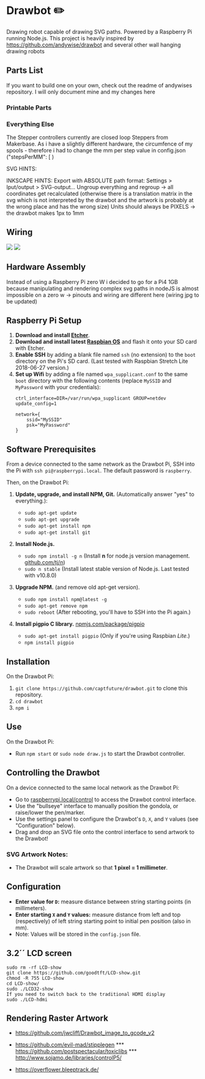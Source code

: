 
# Drawbot ✏️

Drawing robot capable of drawing SVG paths. Powered by a Raspberry Pi running Node.js.
This project is heavily inspired by https://github.com/andywise/drawbot and several other wall hanging drawing robots

## Parts List
If you want to build one on your own, check out the readme of andywises repository. I will only document mine and my changes here

### Printable Parts

### Everything Else
The Stepper controllers currently are closed loop Steppers from Makerbase. 
As i have a slightly different hardware, the circumfence of my spools - therefore i had to change the mm per step value in config.json  ("stepsPerMM": [ )

SVG HINTS:


INKSCAPE HINTS:
Export with ABSOLUTE path format: Settings > Iput/output > SVG-output...
Ungroup everything and regroup -> all coordinates get recalculated (otherwise there is a translation matrix in the svg which is not interpreted by the drawbot and the artwork is probably at the wrong place and has the wrong size)
Units should always be PIXELS -> the drawbot makes 1px to 1mm

## Wiring

![](wiring/Pi-Pinout.JPG) 
![](wiring/drawbot_wiring_A4988.jpg#123) 

## Hardware Assembly

Instead of using a Raspberry Pi zero W i decided to go for a Pi4 1GB because manipulating and rendering complex svg paths in nodeJS is almost impossible on a zero w
-> pinouts and wiring are different here (wiring jpg to be updated)

## Raspberry Pi Setup
1. **Download and install [Etcher](https://etcher.io/)**.
2. **Download and install latest [Raspbian OS](https://www.raspberrypi.org/downloads/raspbian/)** and flash it onto your SD card with Etcher.
3. **Enable SSH** by adding a blank file named `ssh` (no extension) to the `boot` directory on the Pi's SD card. (Last tested with Raspbian Stretch Lite 2018-06-27 version.)
4. **Set up Wifi** by adding a file named `wpa_supplicant.conf` to the same `boot` directory with the following contents (replace `MySSID` and `MyPassword` with your credentials):  
	```
	ctrl_interface=DIR=/var/run/wpa_supplicant GROUP=netdev
	update_config=1
		
	network={ 
		ssid="MySSID" 
		psk="MyPassword" 
	}
	```

## Software Prerequisites
From a device connected to the same network as the Drawbot Pi, SSH into the Pi with `ssh pi@raspberrypi.local`. The default password is `raspberry`.

Then, on the Drawbot Pi:

1. **Update, upgrade, and install NPM, Git.** (Automatically answer "yes" to everything.):
	* `sudo apt-get update`
	* `sudo apt-get upgrade`
	* `sudo apt-get install npm`
	* `sudo apt-get install git`

2. **Install Node.js.**
	* `sudo npm install -g n` (Install **n** for node.js version management. [github.com/tj/n](https://github.com/tj/n))
	* `sudo n stable` (Install latest stable version of Node.js. Last tested with v10.8.0)

3. **Upgrade NPM.** (and remove old apt-get version).
	* `sudo npm install npm@latest -g`
	* `sudo apt-get remove npm`
	* `sudo reboot` (After rebooting, you'll have to SSH into the Pi again.)

4. **Install pigpio C library.** [npmjs.com/package/pigpio](https://www.npmjs.com/package/pigpio)
	* `sudo apt-get install pigpio` (Only if you're using Raspbian *Lite*.)
	* `npm install pigpio`

## Installation
On the Drawbot Pi:

1. `git clone https://github.com/captfuture/drawbot.git` to clone this repository.
2. `cd drawbot`
3. `npm i`

## Use
On the Drawbot Pi:

* Run `npm start` or `sudo node draw.js` to start the Drawbot controller.

## Controlling the Drawbot
On a device connected to the same local network as the Drawbot Pi:

* Go to [raspberrypi.local/control](http://raspberrypi.local/control) to access the Drawbot control interface.
* Use the "bullseye" interface to manually position the gondola, or raise/lower the pen/marker.
* Use the settings panel to configure the Drawbot's `D`, `X`, and `Y` values (see "Configuration" below).
* Drag and drop an SVG file onto the control interface to send artwork to the Drawbot!

### SVG Artwork Notes:
* The Drawbot will scale artwork so that **1 pixel = 1 millimeter**.

## Configuration
* **Enter value for `D`:** measure distance between string starting points (in millimeters).
* **Enter starting `X` and `Y` values:** measure distance from left and top (respectively) of left string starting point to initial pen position (also in mm).
* Note: Values will be stored in the `config.json` file.

## 3.2´´ LCD screen
```
sudo rm -rf LCD-show
git clone https://github.com/goodtft/LCD-show.git
chmod -R 755 LCD-show
cd LCD-show/
sudo ./LCD32-show
If you need to switch back to the traditional HDMI display
sudo ./LCD-hdmi
```

## Rendering Raster Artwork 
* https://github.com/jwcliff/Drawbot_image_to_gcode_v2
* https://github.com/evil-mad/stipplegen 
*** https://github.com/postspectacular/toxiclibs
*** http://www.sojamo.de/libraries/controlP5/

* https://overflower.bleeptrack.de/

